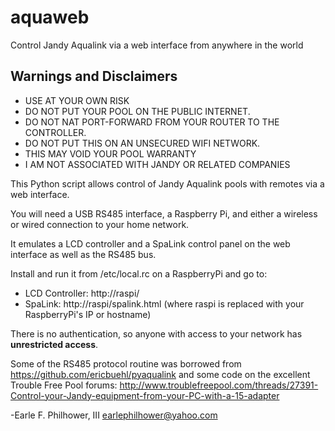 # aquaweb
Control Jandy Aqualink via a web interface from anywhere in the world

## Warnings and Disclaimers
* USE AT YOUR OWN RISK
* DO NOT PUT YOUR POOL ON THE PUBLIC INTERNET.
* DO NOT NAT PORT-FORWARD FROM YOUR ROUTER TO THE CONTROLLER.
* DO NOT PUT THIS ON AN UNSECURED WIFI NETWORK.
* THIS MAY VOID YOUR POOL WARRANTY
* I AM NOT ASSOCIATED WITH JANDY OR RELATED COMPANIES

This Python script allows control of Jandy Aqualink pools with remotes
via a web interface.  

You will need a USB RS485 interface, a Raspberry Pi, and either a wireless
or wired connection to your home network.

It emulates a LCD controller and a SpaLink control panel on the web
interface as well as the RS485 bus.

Install and run it from /etc/local.rc on a RaspberryPi and go to:
* LCD Controller:  http://raspi/
* SpaLink:         http://raspi/spalink.html
(where raspi is replaced with your RaspberryPi's IP or hostname)

There is no authentication, so anyone with access to your network has
**unrestricted access**.

Some of the RS485 protocol routine was borrowed from
  https://github.com/ericbuehl/pyaqualink
and some code on the excellent Trouble Free Pool forums:
  http://www.troublefreepool.com/threads/27391-Control-your-Jandy-equipment-from-your-PC-with-a-15-adapter

-Earle F. Philhower, III
 earlephilhower@yahoo.com
